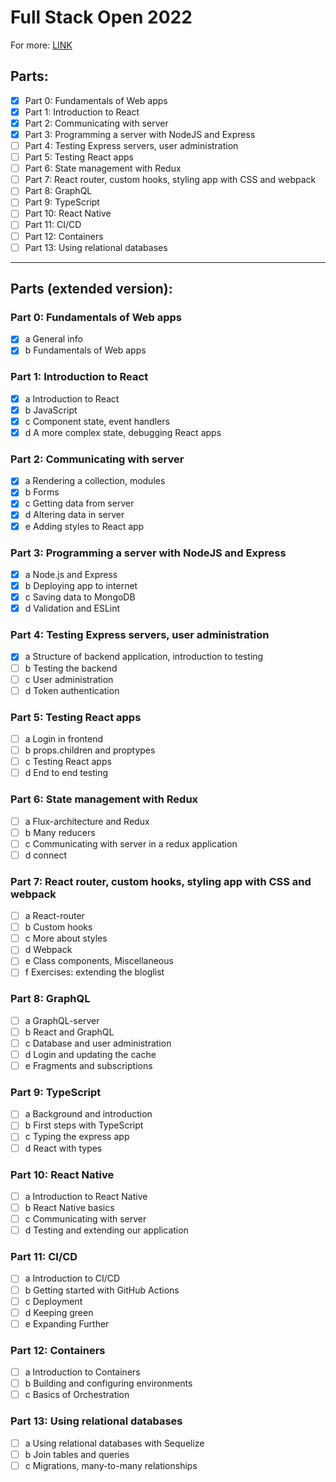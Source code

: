 # Full Stack Open 2022

For more: [LINK](https://fullstackopen.com/es/about)

## Parts:
- [x] Part 0: Fundamentals of Web apps
- [x] Part 1: Introduction to React
- [x] Part 2: Communicating with server
- [x] Part 3: Programming a server with NodeJS and Express
- [ ] Part 4: Testing Express servers, user administration
- [ ] Part 5: Testing React apps
- [ ] Part 6: State management with Redux
- [ ] Part 7: React router, custom hooks, styling app with CSS and webpack
- [ ] Part 8: GraphQL
- [ ] Part 9: TypeScript
- [ ] Part 10: React Native
- [ ] Part 11: CI/CD
- [ ] Part 12: Containers
- [ ] Part 13: Using relational databases

-------------------------

## Parts (extended version):

### Part 0: Fundamentals of Web apps
- [x] a General info
- [x] b Fundamentals of Web apps

### Part 1: Introduction to React
- [x] a Introduction to React
- [x] b JavaScript
- [x] c Component state, event handlers
- [x] d A more complex state, debugging React apps

### Part 2: Communicating with server
- [x] a Rendering a collection, modules
- [x] b Forms
- [x] c Getting data from server
- [x] d Altering data in server
- [x] e Adding styles to React app

### Part 3: Programming a server with NodeJS and Express
- [x] a Node.js and Express
- [x] b Deploying app to internet
- [x] c Saving data to MongoDB
- [x] d Validation and ESLint

### Part 4: Testing Express servers, user administration
- [x] a Structure of backend application, introduction to testing
- [ ] b Testing the backend
- [ ] c User administration
- [ ] d Token authentication

### Part 5: Testing React apps
- [ ] a Login in frontend
- [ ] b props.children and proptypes
- [ ] c Testing React apps
- [ ] d End to end testing

### Part 6: State management with Redux
- [ ] a Flux-architecture and Redux
- [ ] b Many reducers
- [ ] c Communicating with server in a redux application
- [ ] d connect

### Part 7: React router, custom hooks, styling app with CSS and webpack
- [ ] a React-router
- [ ] b Custom hooks
- [ ] c More about styles
- [ ] d Webpack
- [ ] e Class components, Miscellaneous
- [ ] f Exercises: extending the bloglist

### Part 8: GraphQL
- [ ] a GraphQL-server
- [ ] b React and GraphQL
- [ ] c Database and user administration
- [ ] d Login and updating the cache
- [ ] e Fragments and subscriptions

### Part 9: TypeScript
- [ ] a Background and introduction
- [ ] b First steps with TypeScript
- [ ] c Typing the express app
- [ ] d React with types

### Part 10: React Native
- [ ] a Introduction to React Native
- [ ] b React Native basics
- [ ] c Communicating with server
- [ ] d Testing and extending our application

### Part 11: CI/CD
- [ ] a Introduction to CI/CD
- [ ] b Getting started with GitHub Actions
- [ ] c Deployment
- [ ] d Keeping green
- [ ] e Expanding Further

### Part 12: Containers
- [ ] a Introduction to Containers
- [ ] b Building and configuring environments
- [ ] c Basics of Orchestration

### Part 13: Using relational databases
- [ ] a Using relational databases with Sequelize
- [ ] b Join tables and queries
- [ ] c Migrations, many-to-many relationships
